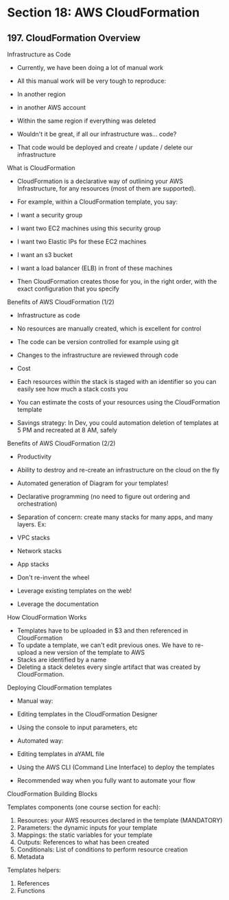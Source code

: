 # Section 18: AWS CloudFormation

## 197. CloudFormation Overview

Infrastructure as Code

- Currently, we have been doing a lot of manual work
- All this manual work will be very tough to reproduce:
 - In another region
 - in another AWS account
 - Within the same region if everything was deleted

- Wouldn't it be great, if all our infrastructure was... code?
- That code would be deployed and create / update / delete our infrastructure

What is CloudFormation

- CloudFormation is a declarative way of outlining your AWS Infrastructure, for any resources (most of them are supported).
- For example, within a CloudFormation template, you say:
 - I want a security group
 - I want two EC2 machines using this security group
 - I want two Elastic IPs for these EC2 machines
 - I want an s3 bucket
 - I want a load balancer (ELB) in front of these machines

- Then CloudFormation creates those for you, in the right order, with the exact configuration that you specify

Benefits of AWS CloudFormation (1/2)

- Infrastructure as code
 - No resources are manually created, which is excellent for control
 - The code can be version controlled for example using git
 - Changes to the infrastructure are reviewed through code

- Cost
 - Each resources within the stack is staged with an identifier so you can easily see how much a stack costs you
 - You can estimate the costs of your resources using the CloudFormation template
 - Savings strategy: In Dev, you could automation deletion of templates at 5 PM and recreated at 8 AM, safely

Benefits of AWS CloudFormation (2/2)

- Productivity
 - Ability to destroy and re-create an infrastructure on the cloud on the fly
 - Automated generation of Diagram for your templates!
 - Declarative programming (no need to figure out ordering and orchestration)

- Separation of concern: create many stacks for many apps, and many layers. Ex:
 - VPC stacks
 - Network stacks
 - App stacks

- Don't re-invent the wheel
 - Leverage existing templates on the web!
 - Leverage the documentation

How CloudFormation Works

- Templates have to be uploaded in $3 and then referenced in CloudFormation
- To update a template, we can't edit previous ones. We have to re- upload a new version of the template to AWS
- Stacks are identified by a name
- Deleting a stack deletes every single artifact that was created by CloudFormation.

Deploying CloudFormation templates

- Manual way:
 - Editing templates in the CloudFormation Designer
 - Using the console to input parameters, etc

- Automated way:
 - Editing templates in aYAML file
 - Using the AWS CLI (Command Line Interface) to deploy the templates
 - Recommended way when you fully want to automate your flow

CloudFormation Building Blocks

Templates components (one course section for each):

1. Resources: your AWS resources declared in the template (MANDATORY)
2. Parameters: the dynamic inputs for your template
3. Mappings: the static variables for your template
4. Outputs: References to what has been created
5. Conditionals: List of conditions to perform resource creation
6. Metadata

Templates helpers:
1. References
2. Functions
